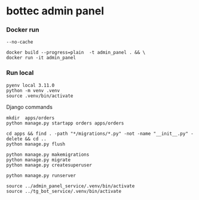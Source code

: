 # bottec admin panel


### Docker run
```commandline
--no-cache

docker build --progress=plain  -t admin_panel . && \
docker run -it admin_panel
```

### Run local
```commandline
pyenv local 3.11.0
python -m venv .venv
source .venv/bin/activate
```


Django commands
```commandline
mkdir  apps/orders
python manage.py startapp orders apps/orders

cd apps && find . -path "*/migrations/*.py" -not -name "__init__.py" -delete && cd ..
python manage.py flush

python manage.py makemigrations
python manage.py migrate
python manage.py createsuperuser

python manage.py runserver

source ../admin_panel_service/.venv/bin/activate
source ../tg_bot_service/.venv/bin/activate
```
